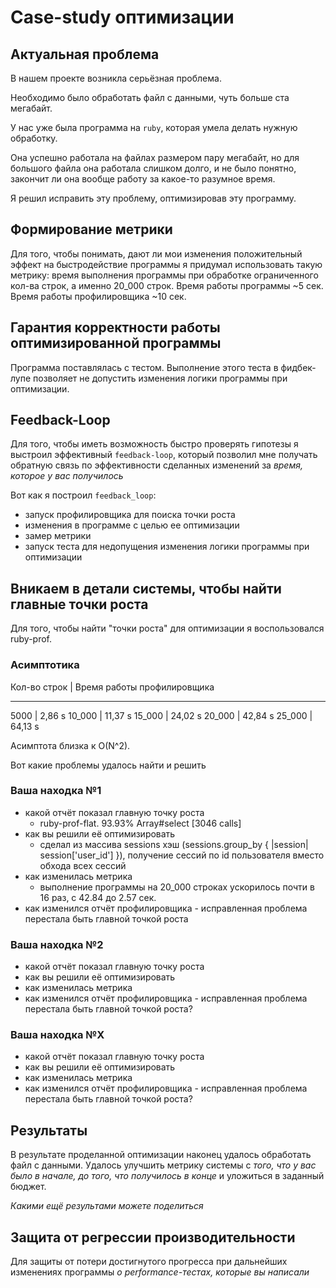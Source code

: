 # Case-study оптимизации

## Актуальная проблема
В нашем проекте возникла серьёзная проблема.

Необходимо было обработать файл с данными, чуть больше ста мегабайт.

У нас уже была программа на `ruby`, которая умела делать нужную обработку.

Она успешно работала на файлах размером пару мегабайт, но для большого файла она работала слишком долго, и не было понятно, закончит ли она вообще работу за какое-то разумное время.

Я решил исправить эту проблему, оптимизировав эту программу.

## Формирование метрики
Для того, чтобы понимать, дают ли мои изменения положительный эффект на быстродействие программы я придумал использовать такую метрику: время выполнения программы при обработке ограниченного кол-ва строк, а именно 20_000 строк. Время работы программы ~5 сек. Время работы профилировщика ~10 сек.

## Гарантия корректности работы оптимизированной программы
Программа поставлялась с тестом. Выполнение этого теста в фидбек-лупе позволяет не допустить изменения логики программы при оптимизации.

## Feedback-Loop
Для того, чтобы иметь возможность быстро проверять гипотезы я выстроил эффективный `feedback-loop`, который позволил мне получать обратную связь по эффективности сделанных изменений за *время, которое у вас получилось*

Вот как я построил `feedback_loop`:

- запуск профилировщика для поиска точки роста
- изменения в программе с целью ее оптимизации
- замер метрики
- запуск теста для недопущения изменения логики программы при оптимизации

## Вникаем в детали системы, чтобы найти главные точки роста
Для того, чтобы найти "точки роста" для оптимизации я воспользовался ruby-prof.

### Асимптотика

Кол-во строк | Время работы профилировщика
__________________________________________

5000		 | 2,86 s
10_000		 | 11,37 s
15_000		 | 24,02 s
20_000		 | 42,84 s
25_000		 | 64,13 s

Асимптота близка к O(N^2).

Вот какие проблемы удалось найти и решить

### Ваша находка №1
- какой отчёт показал главную точку роста
	- ruby-prof-flat. 93.93% Array#select [3046 calls]
- как вы решили её оптимизировать
	- сделал из массива sessions хэш (sessions.group_by { |session| session['user_id'] }), получение сессий по id пользователя вместо обхода всех сессий
- как изменилась метрика
	- выполнение программы на 20_000 строках ускорилось почти в 16 раз, с 42.84 до 2.57 сек.
- как изменился отчёт профилировщика - исправленная проблема перестала быть главной точкой роста

### Ваша находка №2
- какой отчёт показал главную точку роста
- как вы решили её оптимизировать
- как изменилась метрика
- как изменился отчёт профилировщика - исправленная проблема перестала быть главной точкой роста?

### Ваша находка №X
- какой отчёт показал главную точку роста
- как вы решили её оптимизировать
- как изменилась метрика
- как изменился отчёт профилировщика - исправленная проблема перестала быть главной точкой роста?

## Результаты
В результате проделанной оптимизации наконец удалось обработать файл с данными.
Удалось улучшить метрику системы с *того, что у вас было в начале, до того, что получилось в конце* и уложиться в заданный бюджет.

*Какими ещё результами можете поделиться*

## Защита от регрессии производительности
Для защиты от потери достигнутого прогресса при дальнейших изменениях программы *о performance-тестах, которые вы написали*

